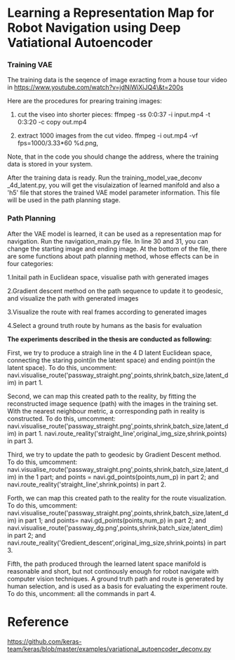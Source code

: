 # Learning a Representation Map for Robot Navigation using Deep Vatiational Autoencoder

### Training VAE


The training data is the seqence of image exracting from a house tour video in https://www.youtube.com/watch?v=jdNiWiXiJQ4\&t=200s

Here are the procedures for prearing training images:

1. cut the viseo into shorter pieces:
ffmpeg -ss 0:0:37 -i input.mp4 -t 0:3:20  -c copy out.mp4 

2. extract 1000 images from the cut video.
  ffmpeg -i out.mp4 -vf fps=1000/3.33*60 %d.png,

Note, that in the code you should change the address, where the training data is stored in your system. 

After the training data is ready. Run the training_model_vae_deconv _4d_latent.py,  you will get the visulaization of learned manifold and also a 'h5' file that stores the trained VAE model parameter information. This file will be used in the path planning stage.


### Path Planning

After the VAE model is learned, it can be used as a representation map for navigation.
Run the navigation_main.py file. In line 30 and 31, you can change the starting image and ending image. At the bottom of the file, there are some functions about path planning method, whose effects can be in four categories:

1.Initail path in Euclidean space, visualise path with generated images

2.Gradient descent method on the path sequence to update it to geodesic, and visualize the path with generated images 

3.Visualize the route with real frames according to generated images

4.Select a ground truth route by humans as the basis for evaluation

**The experiments described in the thesis are conducted as following:**

First, we try to produce a straigh line in the 4 D latent Euclidean space, connecting the staring point(in the latent space) and ending point(in the latent space). To do this, uncomment: navi.visualise_route('passway_straight.png',points,shrink,batch_size,latent_dim) in part 1.

Second, we can map this created path to the reality, by fitting the reconstructed image sequence (path) with the images in the training set. With the nearest neighbour metric, a corresponding path in reality is constructed. To do this, umcomment:  navi.visualise_route('passway_straight.png',points,shrink,batch_size,latent_dim) in part 1.
navi.route_reality('straight_line',original_img_size,shrink,points) in part 3.

Third, we try to update the path to geodesic by Gradient Descent method. To do this, umcomment: 
navi.visualise_route('passway_straight.png',points,shrink,batch_size,latent_dim) in the 1 part;
and points = navi.gd_points(points,num_p) in part 2;
and navi.route_reality('straight_line',shrink,points) in part 2.


Forth, we can map this created path to the reality for the route visualization. To do this, umcomment: 
navi.visualise_route('passway_straight.png',points,shrink,batch_size,latent_dim) in part 1;
and points= navi.gd_points(points,num_p) in part 2;
and navi.visualise_route('passway_dg.png',points,shrink,batch_size,latent_dim) in part 2;
and navi.route_reality('Gredient_descent',original_img_size,shrink,points) in part 3.

Fifth, the path produced through the learned latent space manifold is reasonable and short, but not continously enough for robot navigate with computer vision techniques. A ground truth path and route is generated by human selection, and is used as a basis for evaluating the experiment route.
To do this, uncomment: all the commands in part 4.





# Reference
https://github.com/keras-team/keras/blob/master/examples/variational_autoencoder_deconv.py




